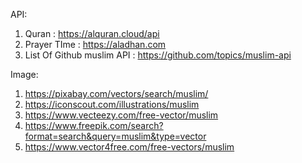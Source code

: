 API:
1. Quran : https://alquran.cloud/api
2. Prayer TIme : https://aladhan.com
3. List Of Github muslim API : https://github.com/topics/muslim-api

Image:
1.  https://pixabay.com/vectors/search/muslim/
2.  https://iconscout.com/illustrations/muslim
3.  https://www.vecteezy.com/free-vector/muslim
4.  https://www.freepik.com/search?format=search&query=muslim&type=vector
5.  https://www.vector4free.com/free-vectors/muslim
